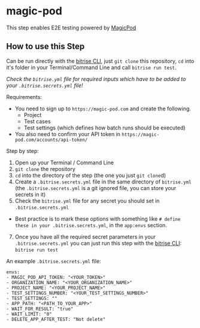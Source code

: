 # magic-pod

This step enables E2E testing powered by [MagicPod](https://magic-pod.com)


## How to use this Step

Can be run directly with the [bitrise CLI](https://github.com/bitrise-io/bitrise),
just `git clone` this repository, `cd` into it's folder in your Terminal/Command Line
and call `bitrise run test`.

*Check the `bitrise.yml` file for required inputs which have to be
added to your `.bitrise.secrets.yml` file!*

Requirements:

- You need to sign up to `https://magic-pod.com` and create the following.
  - Project
  - Test cases
  - Test settings (which defines how batch runs should be executed)
- You also need to confirm your API token in `https://magic-pod.com/accounts/api-token/`

Step by step:

1. Open up your Terminal / Command Line
2. `git clone` the repository
3. `cd` into the directory of the step (the one you just `git clone`d)
5. Create a `.bitrise.secrets.yml` file in the same directory of `bitrise.yml`
   (the `.bitrise.secrets.yml` is a git ignored file, you can store your secrets in it)
6. Check the `bitrise.yml` file for any secret you should set in `.bitrise.secrets.yml`
  * Best practice is to mark these options with something like `# define these in your .bitrise.secrets.yml`, in the `app:envs` section.
7. Once you have all the required secret parameters in your `.bitrise.secrets.yml` you can just run this step with the [bitrise CLI](https://github.com/bitrise-io/bitrise): `bitrise run test`

An example `.bitrise.secrets.yml` file:

```
envs:
- MAGIC_POD_API_TOKEN: "<YOUR_TOKEN>"
- ORGANIZATION_NAME: "<YOUR_ORGANIZATION_NAME>"
- PROJECT_NAME: "<YOUR_PROJECT_NAME>"
- TEST_SETTINGS_NUMBER: "<YOUR_TEST_SETTINGS_NUMBER>"
- TEST_SETTINGS: ""
- APP_PATH: "<PATH_TO_YOUR_APP>"
- WAIT_FOR_RESULT: "true"
- WAIT_LIMIT: "0"
- DELETE_APP_AFTER_TEST: "Not delete"
```
